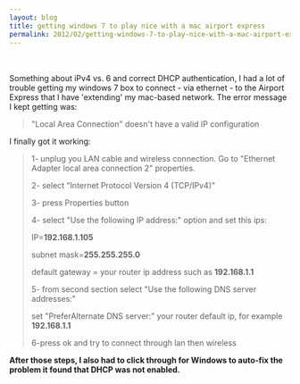 ```yaml
---
layout: blog
title: getting windows 7 to play nice with a mac airport express
permalink: 2012/02/getting-windows-7-to-play-nice-with-a-mac-airport-express
---
```


<br><br>
Something about iPv4 vs. 6 and correct DHCP authentication, I had a lot of trouble getting my windows 7 box to connect - via ethernet - to the Airport Express that I have 'extending' my mac-based network. The error message I kept getting was: 



<blockquote>"Local Area Connection" doesn't have a valid IP configuration</blockquote>



I finally got it working:



<blockquote>
1- unplug you LAN cable and wireless connection. Go to  "Ethernet Adapter local area connection 2" properties.<br>

2- select "Internet Protocol Version 4 (TCP/IPv4)"<br>

3- press Properties button<br>

4- select "Use the following IP address:" option and set this ips:<br>

 IP=<strong>192.168.1.105</strong><br>

 subnet mask=<strong>255.255.255.0</strong><br>

default gateway = your router ip address such as <strong>192.168.1.1</strong><br>

5- from second section select "Use the following DNS server addresses:"<br>

set "PreferAlternate DNS server:" your router default ip, for example <strong>192.168.1.1</strong><br>

6-press ok and try to connect through lan then wireless<br>
</blockquote>

<strong>After those steps, I also had to click through for Windows to auto-fix the problem it found that DHCP was not enabled.</strong><br>
